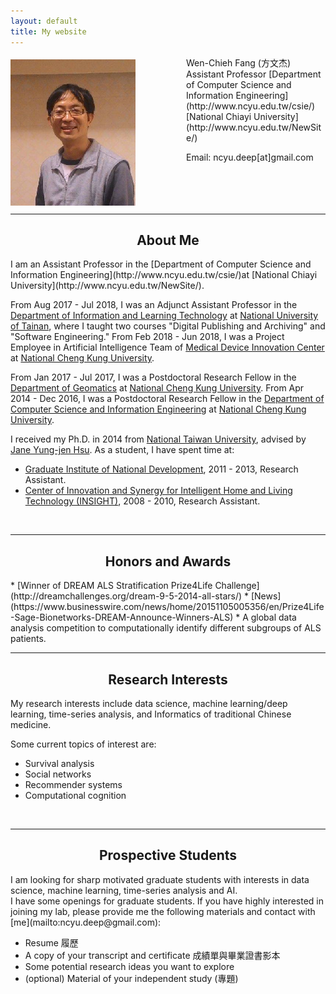 ```yaml
---
layout: default
title: My website
---
```


<img src="photo.png" align="left" style="margin-top:5px; margin-right:81px" alt="me"/>
Wen-Chieh Fang (方文杰)  
Assistant Professor  
[Department of Computer Science and Information Engineering](http://www.ncyu.edu.tw/csie/)  
[National Chiayi University](http://www.ncyu.edu.tw/NewSite/)  

Email: ncyu.deep[at]gmail.com  
<br/>
<br/>
<br/>
<br/>
<hr/>

<h2 style="text-align: center">About Me</h2>
I am an Assistant Professor in the [Department of Computer Science and Information Engineering](http://www.ncyu.edu.tw/csie/)at [National Chiayi University](http://www.ncyu.edu.tw/NewSite/).  

From Aug 2017 - Jul 2018, I was an Adjunct Assistant Professor in the [Department of Information and Learning Technology](http://ilt.nutn.edu.tw/) at [National University of Tainan](http://www.nutn.edu.tw/index.htm), where I taught two courses "Digital Publishing and Archiving" and "Software Engineering." From Feb 2018 - Jun 2018, I was a Project Employee in Artificial Intelligence Team of [Medical Device Innovation Center](http://mdic.ncku.edu.tw/cht/) at [National Cheng Kung University](http://web.ncku.edu.tw/index.php?Lang=zh-tw).  

From Jan 2017 - Jul 2017, I was a Postdoctoral Research Fellow in the [Department of Geomatics](http://www.geomatics.ncku.edu.tw/) at [National Cheng Kung University](http://web.ncku.edu.tw/index.php?Lang=zh-tw). From Apr 2014 - Dec 2016, I was a Postdoctoral Research Fellow in the [Department of Computer Science and Information Engineering](http://www.csie.ncku.edu.tw/ncku_csie/) at [National Cheng Kung University](http://web.ncku.edu.tw/index.php?Lang=zh-tw).  

I received my Ph.D. in 2014 from [National Taiwan University](https://www.ntu.edu.tw/), advised by [Jane Yung-jen Hsu](https://iagentntu.github.io/professor/Jane).
As a student, I have spent time at:

* [Graduate Institute of National Development](http://www.nd.ntu.edu.tw/), 2011 - 2013, Research Assistant.
* [Center of Innovation and Synergy for Intelligent Home and Living Technology (INSIGHT)](http://insight.ntu.edu.tw/), 2008 - 2010, Research Assistant.

<br/>
<hr/>
<h2 style="text-align: center">Honors and Awards</h2>
* [Winner of DREAM ALS Stratification Prize4Life Challenge](http://dreamchallenges.org/dream-9-5-2014-all-stars/)
  * [News](https://www.businesswire.com/news/home/20151105005356/en/Prize4Life-Sage-Bionetworks-DREAM-Announce-Winners-ALS)
  * A global data analysis competition to computationally identify different subgroups of ALS patients.
<br/>
<hr/>
<h2 style="text-align: center">Research Interests</h2>

My research interests include data science, machine learning/deep learning, time-series analysis, and Informatics of traditional
Chinese medicine.  

Some current topics of interest are: 
* Survival analysis
* Social networks
* Recommender systems
* Computational cognition
<br/>
<hr/>
<h2 style="text-align: center">Prospective Students</h2>
I am looking for sharp motivated graduate students with interests in data science, machine learning, time-series analysis and AI.  
<br/>
I have some openings for graduate students. If you have highly interested in joining my lab, please provide me the following materials and contact with [me](mailto:ncyu.deep@gmail.com):

* Resume 履歷
* A copy of your transcript and certificate 成績單與畢業證書影本
* Some potential research ideas you want to explore
* (optional) Material of your independent study (專題)
<br/>
